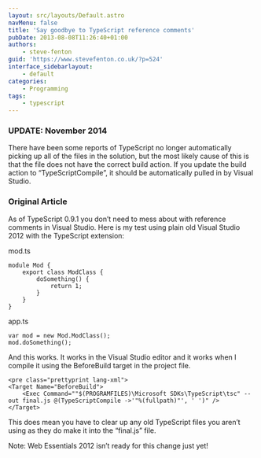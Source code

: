 ```yaml
---
layout: src/layouts/Default.astro
navMenu: false
title: 'Say goodbye to TypeScript reference comments'
pubDate: 2013-08-08T11:26:40+01:00
authors:
    - steve-fenton
guid: 'https://www.stevefenton.co.uk/?p=524'
interface_sidebarlayout:
    - default
categories:
    - Programming
tags:
    - typescript
---
```


### UPDATE: November 2014

There have been some reports of TypeScript no longer automatically picking up all of the files in the solution, but the most likely cause of this is that the file does not have the correct build action. If you update the build action to “TypeScriptCompile”, it should be automatically pulled in by Visual Studio.

### Original Article

As of TypeScript 0.9.1 you don’t need to mess about with reference comments in Visual Studio. Here is my test using plain old Visual Studio 2012 with the TypeScript extension:

mod.ts

```
module Mod {
    export class ModClass {
        doSomething() {
            return 1;
        }
    }
}
```
app.ts

```
var mod = new Mod.ModClass();
mod.doSomething();
```
And this works. It works in the Visual Studio editor and it works when I compile it using the BeforeBuild target in the project file.

```
<pre class="prettyprint lang-xml">
<Target Name="BeforeBuild">
    <Exec Command=""$(PROGRAMFILES)\Microsoft SDKs\TypeScript\tsc" --out final.js @(TypeScriptCompile ->'"%(fullpath)"', ' ')" />
</Target>
```
This does mean you have to clear up any old TypeScript files you aren’t using as they do make it into the “final.js” file.

Note: Web Essentials 2012 isn’t ready for this change just yet!